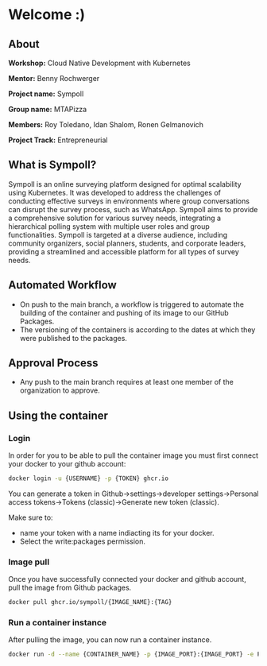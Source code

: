 # Welcome :)
## About
**Workshop:** Cloud Native Development with Kubernetes

**Mentor:** Benny Rochwerger

**Project name:** Sympoll

**Group name:** MTAPizza

**Members:** Roy Toledano, Idan Shalom, Ronen Gelmanovich

**Project Track:** Entrepreneurial

## What is Sympoll?
Sympoll is an online surveying platform designed for optimal scalability using Kubernetes. It was developed to address the challenges of conducting effective surveys in environments where group conversations can disrupt the survey process, such as WhatsApp. Sympoll aims to provide a comprehensive solution for various survey needs, integrating a hierarchical polling system with multiple user roles and group functionalities.
Sympoll is targeted at a diverse audience, including community organizers, social planners, students, and corporate leaders, providing a streamlined and accessible platform for all types of survey needs​​.

## Automated Workflow

- On push to the main branch, a workflow is triggered to automate the building of the container and pushing of its image to our GitHub Packages.
- The versioning of the containers is according to the dates at which they were published to the packages.

## Approval Process

- Any push to the main branch requires at least one member of the organization to approve.

## Using the container

### Login

In order for you to be able to pull the container image you must first connect your docker to your github account:

```bash
docker login -u {USERNAME} -p {TOKEN} ghcr.io
```

You can generate a token in Github->settings->developer settings->Personal access tokens->Tokens (classic)->Generate new token (classic).

Make sure to:

- name your token with a name indiacting its for your docker.
- Select the write:packages permission.

### Image pull

Once you have successfully connected your docker and github account, pull the image from Github packages.

```bash
docker pull ghcr.io/sympoll/{IMAGE_NAME}:{TAG}
```

### Run a container instance

After pulling the image, you can now run a container instance.

```bash
docker run -d --name {CONTAINER_NAME} -p {IMAGE_PORT}:{IMAGE_PORT} -e POSTGRES_PASSWORD={PASSWORD} {IMAGE_HASH}
```

<!--

**Here are some ideas to get you started:**

🙋‍♀️ A short introduction - what is your organization all about?
🌈 Contribution guidelines - how can the community get involved?
👩‍💻 Useful resources - where can the community find your docs? Is there anything else the community should know?
🍿 Fun facts - what does your team eat for breakfast?
🧙 Remember, you can do mighty things with the power of [Markdown](https://docs.github.com/github/writing-on-github/getting-started-with-writing-and-formatting-on-github/basic-writing-and-formatting-syntax)
-->
